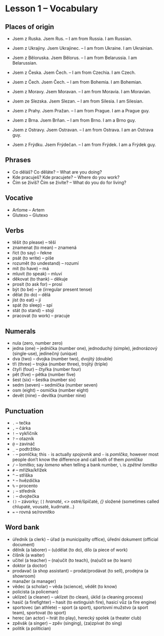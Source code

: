 # Lesson 1 – Vocabulary #

## Places of origin ##

* Jsem z Ruska. Jsem Rus. – I am from Russia. I am Russian.
* Jsem z Ukrajiny. Jsem Ukrajinec. – I am from Ukraine. I am Ukrainian.
* Jsem z Běloruska. Jsem Bělorus. – I am from Belarussia. I am Belarussian.

* Jsem z Česka. Jsem Čech. – I am from Czechia. I am Czech.
* Jsem z Čech. Jsem Čech. – I am from Bohemia. I am Bohemian.
* Jsem z Moravy. Jsem Moravan. – I am from Moravia. I am Moravian.
* Jsem ze Slezska. Jsem Slezan. – I am from Silesia. I am Silesian.

* Jsem z Prahy. Jsem Pražan. – I am from Prague. I am a Prague guy.
* Jsem z Brna. Jsem Brňan. – I am from Brno. I am a Brno guy.
* Jsem z Ostravy. Jsem Ostravan. – I am from Ostrava. I am an Ostrava guy.
* Jsem z Frýdku. Jsem Frýdečan. – I am from Frýdek. I am a Frýdek guy.

## Phrases ##

* Co děláš? Co děláte? – What are you doing?
* Kde pracuješ? Kde pracujete? – Where do you work?
* Čím se živíš? Čím se živíte? – What do you do for living?

## Vocative ##

* Arťome – Artem
* Glutexo – Glutexo

## Verbs ##

* těšit (to please) – těší
* znamenat (to mean) – znamená
* říct (to say) – řekne
* psát (to write) – píše
* rozumět (to undestand) – rozumí
* mít (to have) – má
* mluvit (to speak) – mluví
* děkovat (to thank) – děkuje
* prosit (to ask for) – prosí
* být (to be) – je (irregular present tense)
* dělat (to do) – dělá
* jíst (to eat) – jí
* spát (to sleep) – spí
* stát (to stand) – stojí
* pracovat (to work) – pracuje

## Numerals ##

* nula (zero, number zero)
* jedna (one) – jednička (number one), jednoduchý (simple), jednorázový (single-use), jedinečný (unique)
* dva (two) – dvojka (number two), dvojitý (double)
* tři (three) – trojka (number three), trojitý (triple)
* čtyři (four) – čtyřka (number four)
* pět (five) – pětka (number five)
* šest (six) – šestka (number six)
* sedm (seven) – sedmička (number seven)
* osm (eight) – osmička (number eight)
* devět (nine) – devítka (number nine)

## Punctuation ##

* `.` – tečka
* `,` – čárka
* `!` – vykřičník
* `?` – otazník
* `@` – zavináč
* `_` – podtržítko
* `-` – pomlčka; this `-` is actually _spojovník_ and `–` is _pomlčka_, however most people don’t know the difference and call both of them _pomlčka_
* `/` – lomítko; say _lomeno_ when telling a bank number, `\` is _zpětné lomítko_
* `#` – mřížka/křížek
* `^` – stříška
* `*` – hvězdička
* `%` – procento
* `;` – středník
* `:` – dvojtečka
* `()` – závorky; `[]` _hranaté_, _<>_ ostré/špičaté, _{}_ složené (sometimes called chlupaté, vousaté, kudrnaté…)
* `=` – rovná se/rovnítko 

## Word bank ##

* úředník (a clerk) – úřad (a municipality office), úřední dokument (official document)
* dělník (a laborer) – (u)dělat (to do), dílo (a piece of work)
* číšník (a waiter)
* učitel (a teacher) – (na)učit (to teach), (na)učit se (to learn)
* doktor (a doctor)
* prodavač (a shop assistant) – prodat/prodávat (to sell), prodejna (a showroom)
* manažer (a manager)
* vědec (a scholar) – věda (science), vědět (to know)
* policista (a policeman)
* uklízeč (a cleaner) – uklízet (to clean), úklid (a cleaning process)
* hasič (a firefighter) – hasit (to extinguish fire), hasicí vůz (a fire engine)
* sportovec (an athlete) – sport (a sport), sportovní mužstvo (a sport team), sportovat (to sport)
* herec (an actor) – hrát (to play), herecký spolek (a theater club)
* zpěvák (a singer) – zpěv (singing), (za)zpívat (to sing)
* politik (a politician)
